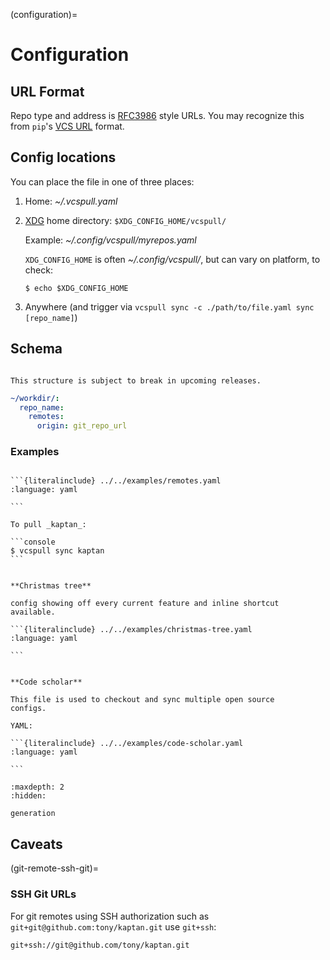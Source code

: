 (configuration)=

# Configuration

## URL Format

Repo type and address is [RFC3986](https://datatracker.ietf.org/doc/html/rfc3986) style URLs.
You may recognize this from `pip`'s [VCS URL] format.

[vcs url]: https://pip.pypa.io/en/latest/topics/vcs-support/

## Config locations

You can place the file in one of three places:

1. Home: _~/.vcspull.yaml_
2. [XDG] home directory: `$XDG_CONFIG_HOME/vcspull/`

   Example: _~/.config/vcspull/myrepos.yaml_

   `XDG_CONFIG_HOME` is often _~/.config/vcspull/_, but can vary on platform, to check:

   ```console
   $ echo $XDG_CONFIG_HOME
   ```

3. Anywhere (and trigger via `vcspull sync -c ./path/to/file.yaml sync [repo_name]`)

[xdg]: https://standards.freedesktop.org/basedir-spec/basedir-spec-latest.html

## Schema

```{warning}

This structure is subject to break in upcoming releases.
```

```yaml
~/workdir/:
  repo_name:
    remotes:
      origin: git_repo_url
```

### Examples

````{tab} Simple

```{literalinclude} ../../examples/remotes.yaml
:language: yaml

```

To pull _kaptan_:

```console
$ vcspull sync kaptan
```

````

````{tab} Complex

**Christmas tree**

config showing off every current feature and inline shortcut available.

```{literalinclude} ../../examples/christmas-tree.yaml
:language: yaml

```

````

````{tab} Open Source Student

**Code scholar**

This file is used to checkout and sync multiple open source
configs.

YAML:

```{literalinclude} ../../examples/code-scholar.yaml
:language: yaml

```

````

```{toctree}
:maxdepth: 2
:hidden:

generation
```

## Caveats

(git-remote-ssh-git)=

### SSH Git URLs

For git remotes using SSH authorization such as `git+git@github.com:tony/kaptan.git` use `git+ssh`:

```console
git+ssh://git@github.com/tony/kaptan.git
```
